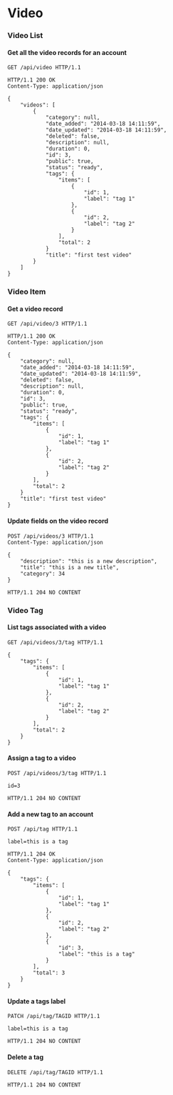 Video
=====

### Video List

#### Get all the video records for an account

```http
GET /api/video HTTP/1.1
```

```http
HTTP/1.1 200 OK
Content-Type: application/json

{
    "videos": [
        {
            "category": null, 
            "date_added": "2014-03-18 14:11:59", 
            "date_updated": "2014-03-18 14:11:59", 
            "deleted": false, 
            "description": null, 
            "duration": 0, 
            "id": 3, 
            "public": true, 
            "status": "ready",
            "tags": {
                "items": [
                    {
                        "id": 1,
                        "label": "tag 1"
                    },
                    {
                        "id": 2,
                        "label": "tag 2"
                    }
                ],
                "total": 2
            }
            "title": "first test video"
        }
    ]
}
```

### Video Item

#### Get a video record

```http
GET /api/video/3 HTTP/1.1
```

```http
HTTP/1.1 200 OK
Content-Type: application/json

{
    "category": null, 
    "date_added": "2014-03-18 14:11:59", 
    "date_updated": "2014-03-18 14:11:59", 
    "deleted": false, 
    "description": null, 
    "duration": 0, 
    "id": 3, 
    "public": true, 
    "status": "ready",
    "tags": {
        "items": [
            {
                "id": 1,
                "label": "tag 1"
            },
            {
                "id": 2,
                "label": "tag 2"
            }
        ],
        "total": 2
    }
    "title": "first test video"
}
```
#### Update fields on the video record

```http
POST /api/videos/3 HTTP/1.1
Content-Type: application/json

{
    "description": "this is a new description",
    "title": "this is a new title",
    "category": 34
}
```

```http
HTTP/1.1 204 NO CONTENT
```

### Video Tag

#### List tags associated with a video

```http
GET /api/videos/3/tag HTTP/1.1

{
    "tags": {
        "items": [
            {
                "id": 1,
                "label": "tag 1"
            },
            {
                "id": 2,
                "label": "tag 2"
            }
        ],
        "total": 2
    }
}
```

#### Assign a tag to a video

```http
POST /api/videos/3/tag HTTP/1.1

id=3
```

```http
HTTP/1.1 204 NO CONTENT
```

#### Add a new tag to an account

```http
POST /api/tag HTTP/1.1

label=this is a tag
```

```http
HTTP/1.1 204 OK
Content-Type: application/json

{
    "tags": {
        "items": [
            {
                "id": 1,
                "label": "tag 1"
            },
            {
                "id": 2,
                "label": "tag 2"
            },
            {
                "id": 3,
                "label": "this is a tag"
            }
        ],
        "total": 3
    }
}

```

#### Update a tags label

```http
PATCH /api/tag/TAGID HTTP/1.1

label=this is a tag
```

```http
HTTP/1.1 204 NO CONTENT
```

#### Delete a tag

```http
DELETE /api/tag/TAGID HTTP/1.1
```

```http
HTTP/1.1 204 NO CONTENT
```
